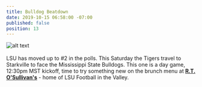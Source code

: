```yaml
---
title: Bulldog Beatdown
date: 2019-10-15 06:58:00 -07:00
published: false
position: 13
---
```


![alt text](https://lsu-phoenix-alumni.github.io/assets/img/MissStateWatchParty.png)  
<br>
LSU has moved up to #2 in the polls. This Saturday the Tigers travel to Starkville to face the Mississippi State Bulldogs. This one is a day game, 12:30pm MST kickoff, time to try something new on the brunch menu at **[R.T. O'Sullivan's][1]** - home of LSU Football in the Valley.  
<br>

[1]: https://scottsdale.rtosullivans.com/ "RTO Scottsdale website"